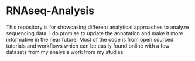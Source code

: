 # RNAseq-Analysis
This repository is for showcasing different analytical approaches to analyze sequencing data. I do promise to update the annotation and make it more informative
in the near future. Most of the code is from open sourced tutorials and workflows which can be easily found online with a few datasets from my analysis work
from my studies. 
